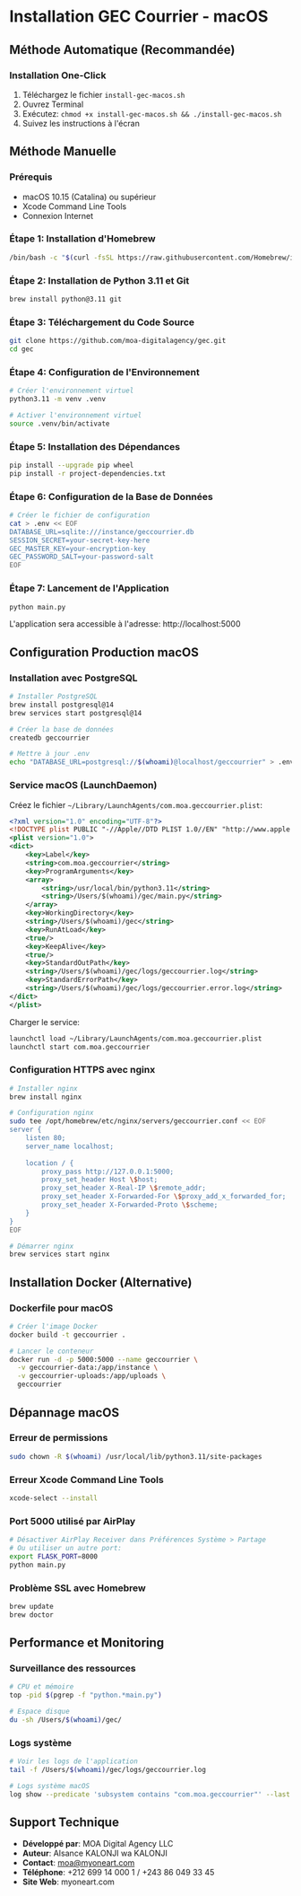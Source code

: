 # Installation GEC Courrier - macOS

## Méthode Automatique (Recommandée)

### Installation One-Click
1. Téléchargez le fichier `install-gec-macos.sh`
2. Ouvrez Terminal
3. Exécutez: `chmod +x install-gec-macos.sh && ./install-gec-macos.sh`
4. Suivez les instructions à l'écran

## Méthode Manuelle

### Prérequis
- macOS 10.15 (Catalina) ou supérieur
- Xcode Command Line Tools
- Connexion Internet

### Étape 1: Installation d'Homebrew
```bash
/bin/bash -c "$(curl -fsSL https://raw.githubusercontent.com/Homebrew/install/HEAD/install.sh)"
```

### Étape 2: Installation de Python 3.11 et Git
```bash
brew install python@3.11 git
```

### Étape 3: Téléchargement du Code Source
```bash
git clone https://github.com/moa-digitalagency/gec.git
cd gec
```

### Étape 4: Configuration de l'Environnement
```bash
# Créer l'environnement virtuel
python3.11 -m venv .venv

# Activer l'environnement virtuel
source .venv/bin/activate
```

### Étape 5: Installation des Dépendances
```bash
pip install --upgrade pip wheel
pip install -r project-dependencies.txt
```

### Étape 6: Configuration de la Base de Données
```bash
# Créer le fichier de configuration
cat > .env << EOF
DATABASE_URL=sqlite:///instance/geccourrier.db
SESSION_SECRET=your-secret-key-here
GEC_MASTER_KEY=your-encryption-key
GEC_PASSWORD_SALT=your-password-salt
EOF
```

### Étape 7: Lancement de l'Application
```bash
python main.py
```

L'application sera accessible à l'adresse: http://localhost:5000

## Configuration Production macOS

### Installation avec PostgreSQL
```bash
# Installer PostgreSQL
brew install postgresql@14
brew services start postgresql@14

# Créer la base de données
createdb geccourrier

# Mettre à jour .env
echo "DATABASE_URL=postgresql://$(whoami)@localhost/geccourrier" > .env
```

### Service macOS (LaunchDaemon)
Créez le fichier `~/Library/LaunchAgents/com.moa.geccourrier.plist`:
```xml
<?xml version="1.0" encoding="UTF-8"?>
<!DOCTYPE plist PUBLIC "-//Apple//DTD PLIST 1.0//EN" "http://www.apple.com/DTDs/PropertyList-1.0.dtd">
<plist version="1.0">
<dict>
    <key>Label</key>
    <string>com.moa.geccourrier</string>
    <key>ProgramArguments</key>
    <array>
        <string>/usr/local/bin/python3.11</string>
        <string>/Users/$(whoami)/gec/main.py</string>
    </array>
    <key>WorkingDirectory</key>
    <string>/Users/$(whoami)/gec</string>
    <key>RunAtLoad</key>
    <true/>
    <key>KeepAlive</key>
    <true/>
    <key>StandardOutPath</key>
    <string>/Users/$(whoami)/gec/logs/geccourrier.log</string>
    <key>StandardErrorPath</key>
    <string>/Users/$(whoami)/gec/logs/geccourrier.error.log</string>
</dict>
</plist>
```

Charger le service:
```bash
launchctl load ~/Library/LaunchAgents/com.moa.geccourrier.plist
launchctl start com.moa.geccourrier
```

### Configuration HTTPS avec nginx
```bash
# Installer nginx
brew install nginx

# Configuration nginx
sudo tee /opt/homebrew/etc/nginx/servers/geccourrier.conf << EOF
server {
    listen 80;
    server_name localhost;
    
    location / {
        proxy_pass http://127.0.0.1:5000;
        proxy_set_header Host \$host;
        proxy_set_header X-Real-IP \$remote_addr;
        proxy_set_header X-Forwarded-For \$proxy_add_x_forwarded_for;
        proxy_set_header X-Forwarded-Proto \$scheme;
    }
}
EOF

# Démarrer nginx
brew services start nginx
```

## Installation Docker (Alternative)

### Dockerfile pour macOS
```bash
# Créer l'image Docker
docker build -t geccourrier .

# Lancer le conteneur
docker run -d -p 5000:5000 --name geccourrier \
  -v geccourrier-data:/app/instance \
  -v geccourrier-uploads:/app/uploads \
  geccourrier
```

## Dépannage macOS

### Erreur de permissions
```bash
sudo chown -R $(whoami) /usr/local/lib/python3.11/site-packages
```

### Erreur Xcode Command Line Tools
```bash
xcode-select --install
```

### Port 5000 utilisé par AirPlay
```bash
# Désactiver AirPlay Receiver dans Préférences Système > Partage
# Ou utiliser un autre port:
export FLASK_PORT=8000
python main.py
```

### Problème SSL avec Homebrew
```bash
brew update
brew doctor
```

## Performance et Monitoring

### Surveillance des ressources
```bash
# CPU et mémoire
top -pid $(pgrep -f "python.*main.py")

# Espace disque
du -sh /Users/$(whoami)/gec/
```

### Logs système
```bash
# Voir les logs de l'application
tail -f /Users/$(whoami)/gec/logs/geccourrier.log

# Logs système macOS
log show --predicate 'subsystem contains "com.moa.geccourrier"' --last 1h
```

## Support Technique
- **Développé par**: MOA Digital Agency LLC
- **Auteur**: AIsance KALONJI wa KALONJI
- **Contact**: moa@myoneart.com
- **Téléphone**: +212 699 14 000 1 / +243 86 049 33 45
- **Site Web**: myoneart.com
